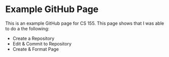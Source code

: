 # Example GitHub Page

This is an example GitHub page for CS 155. This page shows that I was able to do a the following:
- Create a Repository
- Edit & Commit to Repository
- Create & Format Page

